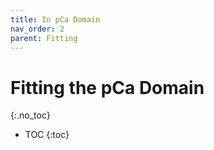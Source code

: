 ```yaml
---
title: In pCa Domain
nav_order: 2
parent: Fitting
---
```


# Fitting the pCa Domain
{:.no_toc}

* TOC
{:toc}